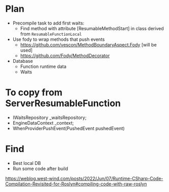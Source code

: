 ﻿# Plan
* Precompile task to add first waits:
	* Find method with attribute [ResumableMethodStart] in class derived from `ResumableFunctionLocal`
* Use fody to wrap methods that push events
	* https://github.com/vescon/MethodBoundaryAspect.Fody [will be used]
	* https://github.com/Fody/MethodDecorator
* Database
	* Function runtime data 
	* Waits


# To copy from ServerResumableFunction
* IWaitsRepository _waitsRepository;
* EngineDataContext _context;
* WhenProviderPushEvent(PushedEvent pushedEvent)

# Find 
* Best local DB
* Run some code after build


https://weblog.west-wind.com/posts/2022/Jun/07/Runtime-CSharp-Code-Compilation-Revisited-for-Roslyn#compiling-code-with-raw-roslyn
